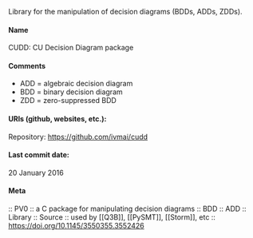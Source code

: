 Library for the manipulation of decision diagrams (BDDs, ADDs, ZDDs).

#### Name
CUDD: CU Decision Diagram package

#### Comments
* ADD = algebraic decision diagram
* BDD = binary decision diagram
* ZDD = zero-suppressed BDD

#### URIs (github, websites, etc.):
Repository: https://github.com/ivmai/cudd

#### Last commit date:
20 January 2016

#### Meta
:: PV0 :: a C package for manipulating decision diagrams
:: BDD
:: ADD
:: Library
:: Source :: used by [[Q3B]], [[PySMT]], [[Storm]], etc :: https://doi.org/10.1145/3550355.3552426

